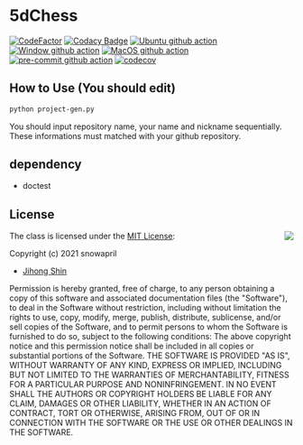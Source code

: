# 5dChess

[![CodeFactor](https://www.codefactor.io/repository/github/snowapril/5dChess/badge)](https://www.codefactor.io/repository/github/snowapril/5dChess)
[![Codacy Badge](https://app.codacy.com/project/badge/Grade/65172c3bc18b4398b0cd7c42954e2483)](https://www.codacy.com/gh/snowapril/5dChess/dashboard?utm_source=github.com&amp;utm_medium=referral&amp;utm_content=snowapril/5dChess&amp;utm_campaign=Badge_Grade)
[![Ubuntu github action](https://github.com/snowapril/5dChess/actions/workflows/ubuntu.yml/badge.svg?branch=main)](https://github.com/snowapril/5dChess/actions)
[![Window github action](https://github.com/snowapril/5dChess/actions/workflows/window.yml/badge.svg?branch=main)](https://github.com/snowapril/5dChess/actions)
[![MacOS github action](https://github.com/snowapril/5dChess/actions/workflows/macos.yml/badge.svg?branch=main)](https://github.com/snowapril/5dChess/actions)
[![pre-commit github action](https://github.com/snowapril/5dChess/actions/workflows/pre-commit.yml/badge.svg?branch=main)](https://github.com/snowapril/5dChess/actions)
[![codecov](https://codecov.io/gh/snowapril/5dChess/branch/main/graph/badge.svg?token=DEXQCY7L76)](https://codecov.io/gh/snowapril/5dChess)

## How to Use (You should edit)
```bash
python project-gen.py
```
You should input repository name, your name and nickname sequentially.
These informations must matched with your github repository.

## dependency
*   doctest

## License
<img align="right" src="http://opensource.org/trademarks/opensource/OSI-Approved-License-100x137.png">

The class is licensed under the [MIT License](http://opensource.org/licenses/MIT):

Copyright (c) 2021 snowapril
*   [Jihong Shin](https://github.com/snowapril)

Permission is hereby granted, free of charge, to any person obtaining a copy of this software and associated documentation files (the "Software"), to deal in the Software without restriction, including without limitation the rights to use, copy, modify, merge, publish, distribute, sublicense, and/or sell copies of the Software, and to permit persons to whom the Software is furnished to do so, subject to the following conditions:
The above copyright notice and this permission notice shall be included in all copies or substantial portions of the Software.
THE SOFTWARE IS PROVIDED "AS IS", WITHOUT WARRANTY OF ANY KIND, EXPRESS OR IMPLIED, INCLUDING BUT NOT LIMITED TO THE WARRANTIES OF MERCHANTABILITY, FITNESS FOR A PARTICULAR PURPOSE AND NONINFRINGEMENT. IN NO EVENT SHALL THE AUTHORS OR COPYRIGHT HOLDERS BE LIABLE FOR ANY CLAIM, DAMAGES OR OTHER LIABILITY, WHETHER IN AN ACTION OF CONTRACT, TORT OR OTHERWISE, ARISING FROM, OUT OF OR IN CONNECTION WITH THE SOFTWARE OR THE USE OR OTHER DEALINGS IN THE SOFTWARE.